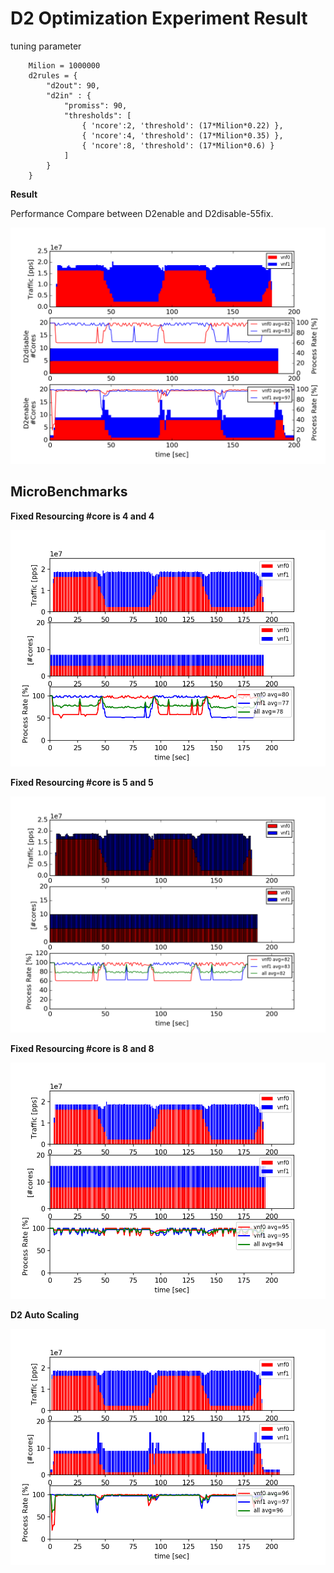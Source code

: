 
#  D2 Optimization Experiment Result

tuning parameter
```
    Milion = 1000000
    d2rules = {
        "d2out": 90,
        "d2in" : {
            "promiss": 90,
            "thresholds": [
                { 'ncore':2, 'threshold': (17*Milion*0.22) },
                { 'ncore':4, 'threshold': (17*Milion*0.35) },
                { 'ncore':8, 'threshold': (17*Milion*0.6) }
            ]
        }
    }
```

**Result**

Performance Compare between D2enable and D2disable-55fix.

![](out.png)

## MicroBenchmarks

**Fixed Resourcing #core is 4 and 4**

![](d2disable44fix_d100.png)

**Fixed Resourcing #core is 5 and 5**

![](d2disable55fix_d100.png)

**Fixed Resourcing #core is 8 and 8**

![](d2disable88fix_d100.png)

**D2 Auto Scaling**

![](d2enable_d100.png)


